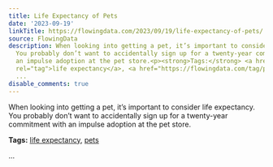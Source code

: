 ```yaml
---
title: Life Expectancy of Pets
date: '2023-09-19'
linkTitle: https://flowingdata.com/2023/09/19/life-expectancy-of-pets/
source: FlowingData
description: When looking into getting a pet, it’s important to consider life expectancy.
  You probably don’t want to accidentally sign up for a twenty-year commitment with
  an impulse adoption at the pet store.<p><strong>Tags:</strong> <a href="https://flowingdata.com/tag/life-expectancy/"
  rel="tag">life expectancy</a>, <a href="https://flowingdata.com/tag/pets/" rel="tag">pets</a></p>
  ...
disable_comments: true
---
```

When looking into getting a pet, it’s important to consider life expectancy. You probably don’t want to accidentally sign up for a twenty-year commitment with an impulse adoption at the pet store.<p><strong>Tags:</strong> <a href="https://flowingdata.com/tag/life-expectancy/" rel="tag">life expectancy</a>, <a href="https://flowingdata.com/tag/pets/" rel="tag">pets</a></p> ...
